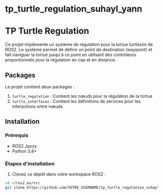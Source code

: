 # tp_turtle_regulation_suhayl_yann
# TP Turtle Regulation

Ce projet implémente un système de régulation pour la tortue turtlesim de ROS2. Le système permet de définir un point de destination (waypoint) et fait naviguer la tortue jusqu'à ce point en utilisant des contrôleurs proportionnels pour la régulation en cap et en distance.

## Packages

Le projet contient deux packages :

1. `turtle_regulation` : Contient les nœuds pour la régulation de la tortue
2. `turtle_interfaces` : Contient les définitions de services pour les interactions entre nœuds

## Installation

### Prérequis

- ROS2 Jazzy
- Python 3.8+

### Étapes d'installation

1. Clonez ce dépôt dans votre workspace ROS2 :
```bash
cd ~/ros2_ws/src
git clone https://github.com/VOTRE_USERNAME/tp_turtle_regulation_suhayl_yann.git
